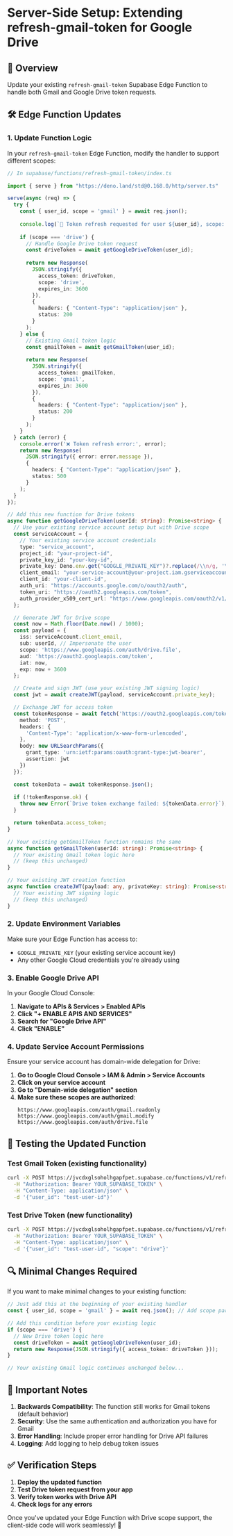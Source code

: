 # Server-Side Setup: Extending refresh-gmail-token for Google Drive

## 🎯 **Overview**
Update your existing `refresh-gmail-token` Supabase Edge Function to handle both Gmail and Google Drive token requests.

## 🛠️ **Edge Function Updates**

### **1. Update Function Logic**

In your `refresh-gmail-token` Edge Function, modify the handler to support different scopes:

```typescript
// In supabase/functions/refresh-gmail-token/index.ts

import { serve } from "https://deno.land/std@0.168.0/http/server.ts"

serve(async (req) => {
  try {
    const { user_id, scope = 'gmail' } = await req.json();
    
    console.log(`🔄 Token refresh requested for user ${user_id}, scope: ${scope}`);
    
    if (scope === 'drive') {
      // Handle Google Drive token request
      const driveToken = await getGoogleDriveToken(user_id);
      
      return new Response(
        JSON.stringify({ 
          access_token: driveToken,
          scope: 'drive',
          expires_in: 3600 
        }),
        { 
          headers: { "Content-Type": "application/json" },
          status: 200 
        }
      );
    } else {
      // Existing Gmail token logic
      const gmailToken = await getGmailToken(user_id);
      
      return new Response(
        JSON.stringify({ 
          access_token: gmailToken,
          scope: 'gmail',
          expires_in: 3600 
        }),
        { 
          headers: { "Content-Type": "application/json" },
          status: 200 
        }
      );
    }
  } catch (error) {
    console.error('❌ Token refresh error:', error);
    return new Response(
      JSON.stringify({ error: error.message }),
      { 
        headers: { "Content-Type": "application/json" },
        status: 500 
      }
    );
  }
});

// Add this new function for Drive tokens
async function getGoogleDriveToken(userId: string): Promise<string> {
  // Use your existing service account setup but with Drive scope
  const serviceAccount = {
    // Your existing service account credentials
    type: "service_account",
    project_id: "your-project-id",
    private_key_id: "your-key-id",
    private_key: Deno.env.get("GOOGLE_PRIVATE_KEY")?.replace(/\\n/g, '\n'),
    client_email: "your-service-account@your-project.iam.gserviceaccount.com",
    client_id: "your-client-id",
    auth_uri: "https://accounts.google.com/o/oauth2/auth",
    token_uri: "https://oauth2.googleapis.com/token",
    auth_provider_x509_cert_url: "https://www.googleapis.com/oauth2/v1/certs"
  };

  // Generate JWT for Drive scope
  const now = Math.floor(Date.now() / 1000);
  const payload = {
    iss: serviceAccount.client_email,
    sub: userId, // Impersonate the user
    scope: 'https://www.googleapis.com/auth/drive.file',
    aud: 'https://oauth2.googleapis.com/token',
    iat: now,
    exp: now + 3600
  };

  // Create and sign JWT (use your existing JWT signing logic)
  const jwt = await createJWT(payload, serviceAccount.private_key);

  // Exchange JWT for access token
  const tokenResponse = await fetch('https://oauth2.googleapis.com/token', {
    method: 'POST',
    headers: {
      'Content-Type': 'application/x-www-form-urlencoded',
    },
    body: new URLSearchParams({
      grant_type: 'urn:ietf:params:oauth:grant-type:jwt-bearer',
      assertion: jwt
    })
  });

  const tokenData = await tokenResponse.json();
  
  if (!tokenResponse.ok) {
    throw new Error(`Drive token exchange failed: ${tokenData.error}`);
  }

  return tokenData.access_token;
}

// Your existing getGmailToken function remains the same
async function getGmailToken(userId: string): Promise<string> {
  // Your existing Gmail token logic here
  // (keep this unchanged)
}

// Your existing JWT creation function
async function createJWT(payload: any, privateKey: string): Promise<string> {
  // Your existing JWT signing logic
  // (keep this unchanged)
}
```

### **2. Update Environment Variables**

Make sure your Edge Function has access to:
- `GOOGLE_PRIVATE_KEY` (your existing service account key)
- Any other Google Cloud credentials you're already using

### **3. Enable Google Drive API**

In your Google Cloud Console:

1. **Navigate to APIs & Services > Enabled APIs**
2. **Click "+ ENABLE APIS AND SERVICES"**
3. **Search for "Google Drive API"**
4. **Click "ENABLE"**

### **4. Update Service Account Permissions**

Ensure your service account has domain-wide delegation for Drive:

1. **Go to Google Cloud Console > IAM & Admin > Service Accounts**
2. **Click on your service account**
3. **Go to "Domain-wide delegation" section**
4. **Make sure these scopes are authorized**:
   ```
   https://www.googleapis.com/auth/gmail.readonly
   https://www.googleapis.com/auth/gmail.modify
   https://www.googleapis.com/auth/drive.file
   ```

## 🧪 **Testing the Updated Function**

### **Test Gmail Token (existing functionality)**
```bash
curl -X POST https://jvcdxglsoholhgapfpet.supabase.co/functions/v1/refresh-gmail-token \
  -H "Authorization: Bearer YOUR_SUPABASE_TOKEN" \
  -H "Content-Type: application/json" \
  -d '{"user_id": "test-user-id"}'
```

### **Test Drive Token (new functionality)**
```bash
curl -X POST https://jvcdxglsoholhgapfpet.supabase.co/functions/v1/refresh-gmail-token \
  -H "Authorization: Bearer YOUR_SUPABASE_TOKEN" \
  -H "Content-Type: application/json" \
  -d '{"user_id": "test-user-id", "scope": "drive"}'
```

## 🔍 **Minimal Changes Required**

If you want to make minimal changes to your existing function:

```typescript
// Just add this at the beginning of your existing handler
const { user_id, scope = 'gmail' } = await req.json(); // Add scope parameter

// Add this condition before your existing logic
if (scope === 'drive') {
  // New Drive token logic here
  const driveToken = await getGoogleDriveToken(user_id);
  return new Response(JSON.stringify({ access_token: driveToken }));
}

// Your existing Gmail logic continues unchanged below...
```

## 🚨 **Important Notes**

1. **Backwards Compatibility**: The function still works for Gmail tokens (default behavior)
2. **Security**: Use the same authentication and authorization you have for Gmail
3. **Error Handling**: Include proper error handling for Drive API failures
4. **Logging**: Add logging to help debug token issues

## ✅ **Verification Steps**

1. **Deploy the updated function**
2. **Test Drive token request from your app**
3. **Verify token works with Drive API**
4. **Check logs for any errors**

Once you've updated your Edge Function with Drive scope support, the client-side code will work seamlessly! 🚀